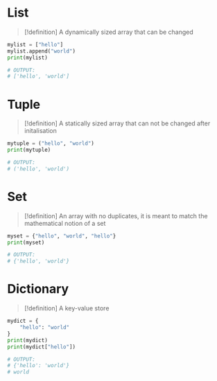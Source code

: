 # List
> [!definition]
> A dynamically sized array that can be changed

```python
mylist = ["hello"]
mylist.append("world")
print(mylist)

# OUTPUT:
# ['hello', 'world']
```

# Tuple
> [!definition]
> A statically sized array that can not be changed after initalisation

```python
mytuple = ("hello", "world")
print(mytuple)

# OUTPUT:
# ('hello', 'world')
```

# Set
> [!definition]
> An array with no duplicates, it is meant to match the mathematical notion of a set

```python
myset = {"hello", "world", "hello"}
print(myset)

# OUTPUT:
# {'hello', 'world'}
```

# Dictionary
> [!definition]
> A key-value store

```python
mydict = {
	"hello": "world"
}
print(mydict)
print(mydict["hello"])

# OUTPUT:
# {'hello': 'world'}
# world
```

